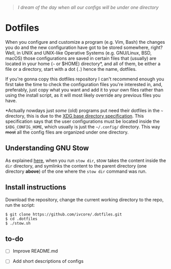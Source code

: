 > _I dream of the day when all our configs will be under one directory_
# Dotfiles
When you configure and customize a program (e.g. Vim, Bash) the changes you do and the new configuration have got to be stored somewhere, right? 
Well, in UNIX and UNIX-like Operative Systems (e.g. GNU/Linux, BSD, macOS) those configurations are saved in certain files that (usually) are located in your home (`~` or $HOME) directory*, 
and all of them, be either a file or a directory, start with a dot (`.`) hence the name, dotfiles.

If you're gonna copy this dotfiles repository I can't recommend enough you first take the time to check the configuration files you're interested in, 
and, preferably, just copy what you want and add it to your own files rather than using the install script, as it will most likely override any previous files you have.

*Actually nowdays just _some_ (old) programs put need their dotfiles in the `~` directory, this is due to the [XDG base directory specification](https://standards.freedesktop.org/basedir-spec/basedir-spec-latest.html). 
This specification says that the user configurations must be located inside the `$XDG_CONFIG_HOME`, which usually is just the `~/.config/` directory. 
This way ~~most~~ all the config files are organized under one directory.

## Understanding GNU Stow
As explained [here](https://alexpearce.me/2016/02/managing-dotfiles-with-stow/), when you run `stow dir`, stow takes the content inside the `dir` directory, 
and symlinks the content to the parent directory (one directory **above**) of the one where the `stow dir` command was run.

## Install instructions
Download the repository, change the current working directory to the repo, run the script:

    $ git clone https://github.com/ivcore/.dotfiles.git
    $ cd .dotfiles
    $ ./stow.sh

## to-do
- [ ] Improve README.md
- [ ] Add short descriptions of configs

